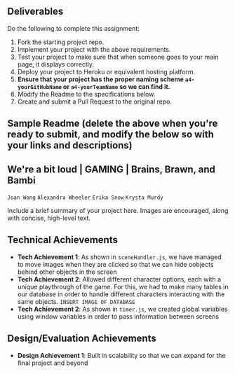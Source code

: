 Deliverables
---

Do the following to complete this assignment:

1. Fork the starting project repo.
2. Implement your project with the above requirements.
3. Test your project to make sure that when someone goes to your main page, it displays correctly.
4. Deploy your project to Heroku or equivalent hosting platform.
5. **Ensure that your project has the proper naming scheme `a4-yourGitHubName` or `a4-yourTeamName` so we can find it.**
6. Modify the Readme to the specifications below.
7. Create and submit a Pull Request to the original repo.

Sample Readme (delete the above when you're ready to submit, and modify the below so with your links and descriptions)
---

## We're a bit loud | GAMING | Brains, Brawn, and Bambi
`Joan Wong`
`Alexandra Wheeler`
`Erika Snow`
`Krysta Murdy`

Include a brief summary of your project here.
Images are encouraged, along with concise, high-level text.

## Technical Achievements
- **Tech Achievement 1**: As shown in `sceneHandler.js`, we have managed to move images when they are clicked so that we can hide oobjects behind other objects in the screen
- **Tech Achievement 2**: Allowed different character options, each with a unique playthrough of the game. For this, we had to make many tables in our database in order to handle different characters interacting with the same objects. `INSERT IMAGE OF DATABASE`
- **Tech Achievement 2**: As shown in `timer.js`, we created global variables using window variables in order to pass information between screens

## Design/Evaluation Achievements
- **Design Achievement 1**: Built in scalability so that we can expand for the final project and beyond